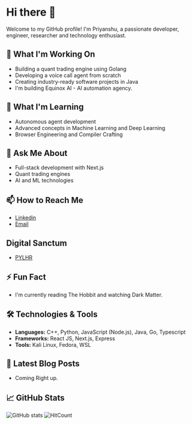 # Hi there 👋

Welcome to my GitHub profile! I'm Priyanshu, a passionate developer, engineer, researcher and technology enthusiast.

## 🔭 What I'm Working On

- Building a quant trading engine using Golang
- Developing a voice call agent from scratch
- Creating industry-ready software projects in Java
- I'm building Equinox AI - AI automation agency.

## 🌱 What I'm Learning

- Autonomous agent development
- Advanced concepts in Machine Learning and Deep Learning
- Browser Engineering and Compiler Crafting

## 💬 Ask Me About

- Full-stack development with Next.js
- Quant trading engines
- AI and ML technologies

## 📫 How to Reach Me

- [Linkedin](https://www.linkedin.com/in/pylhr)
- [Email](mailto:priyanshulohar1@.com)

## Digital Sanctum
- [PYLHR](https://pylhr.vercel.app)

## ⚡ Fun Fact

- I'm currently reading The Hobbit and watching Dark Matter.

## 🛠 Technologies & Tools

- **Languages:** C++, Python, JavaScript (Node.js), Java, Go, Typescript
- **Frameworks:** React JS, Next.js, Express
- **Tools:** Kali Linux, Fedora, WSL

## 📝 Latest Blog Posts

<!-- BLOG-POST-LIST:START -->
- Coming Right up.
<!-- BLOG-POST-LIST:END -->

## 📈 GitHub Stats

![GitHub stats](https://github-readme-stats.vercel.app/api?username=pylhr&show_icons=true&theme=radical)
![HitCount](https://visitor-badge.laobi.icu/badge?page_id=pylhr/pylhr.svg)
